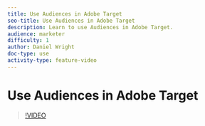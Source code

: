 ```yaml
---
title: Use Audiences in Adobe Target
seo-title: Use Audiences in Adobe Target
description: Learn to use Audiences in Adobe Target.
audience: marketer
difficulty: 1
author: Daniel Wright
doc-type: use
activity-type: feature-video
---
```


# Use Audiences in Adobe Target

>[!VIDEO](https://video.tv.adobe.com/v/17398/?quality=12)
